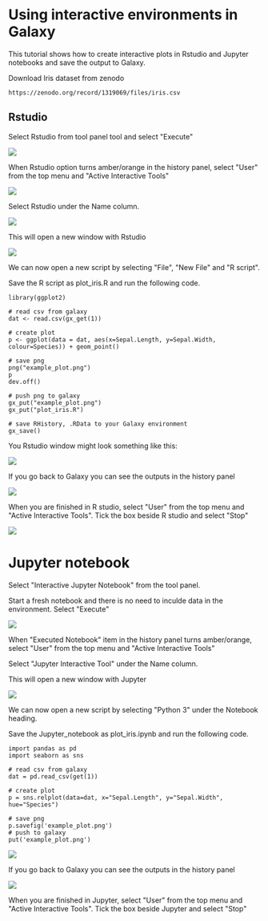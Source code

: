 
# Using interactive environments in Galaxy

This tutorial shows how to create interactive plots in Rstudio and Jupyter notebooks and save the output to Galaxy. 

Download Iris dataset from zenodo
```
https://zenodo.org/record/1319069/files/iris.csv
```

## Rstudio

Select Rstudio from tool panel tool and select "Execute"

![](images/rstudio_tool.png)

When Rstudio option turns amber/orange in the history panel, select "User" from the top menu and "Active Interactive Tools"

![](images/rstudio_user.png)

Select Rstudio under the Name column. 

![](images/rstudio_active_tool.png)

This will open a new window with Rstudio

![](images/rstudio_window.png)

We can now open a new script by selecting "File", "New File" and "R script".

Save the R script as plot_iris.R and run the following code. 

```
library(ggplot2)

# read csv from galaxy
dat <- read.csv(gx_get(1))

# create plot
p <- ggplot(data = dat, aes(x=Sepal.Length, y=Sepal.Width, colour=Species)) + geom_point()

# save png
png("example_plot.png")
p
dev.off()

# push png to galaxy
gx_put("example_plot.png")
gx_put("plot_iris.R")

# save RHistory, .RData to your Galaxy environment
gx_save()
```
You Rstudio window might look something like this:

![](images/rstudio_window_code.png)

If you go back to Galaxy you can see the outputs in the history panel

![](images/rstudio_results.png)

When you are finished in R studio, select "User" from the top menu and "Active Interactive Tools". Tick the box beside R studio and select "Stop"  

![](images/rstudio_stop.png)

# Jupyter notebook

Select "Interactive Jupyter Notebook" from the tool panel. 

Start a fresh notebook and there is no need to inculde data in the environment. Select "Execute"

![](images/jupyter_tool.png)


When "Executed Notebook" item in the history panel turns amber/orange, select "User" from the top menu and "Active Interactive Tools"

Select "Jupyter Interactive Tool" under the Name column. 

This will open a new window with Jupyter

![](images/jupyter_window.png)

We can now open a new script by selecting "Python 3" under the Notebook heading.

Save the Jupyter_notebook as plot_iris.ipynb and run the following code.

```
import pandas as pd
import seaborn as sns

# read csv from galaxy
dat = pd.read_csv(get(1))

# create plot
p = sns.relplot(data=dat, x="Sepal.Length", y="Sepal.Width", hue="Species")

# save png
p.savefig('example_plot.png')
# push to galaxy
put('example_plot.png')
```

![](images/jupyter_window_code.png)

If you go back to Galaxy you can see the outputs in the history panel

![](images/jupyter_results.png)

When you are finished in Jupyter, select "User" from the top menu and "Active Interactive Tools". Tick the box beside Jupyter and select "Stop"  
